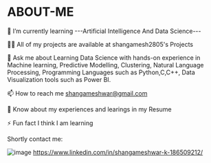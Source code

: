 # ABOUT-ME

 🌱 I’m currently learning ---Artificial Intelligence And  Data Science---
 
👨‍💻 All of my projects are available at shangamesh2805's Projects

💬 Ask me about Learning Data Science with hands-on experience in Machine learning, Predictive Modelling, Clustering, Natural Language Processing, Programming Languages such as Python,C,C++, Data Visualization tools such as Power BI.

📫 How to reach me shangameshwar@gmail.com

📄 Know about my experiences and learings in my Resume

⚡ Fun fact I think I am learning


Shortly contact me:

 ![image](https://user-images.githubusercontent.com/102649747/214892428-3826ee32-cebb-4e41-97b1-0a33536261e7.png)
 https://www.linkedin.com/in/shangameshwar-k-186509212/
